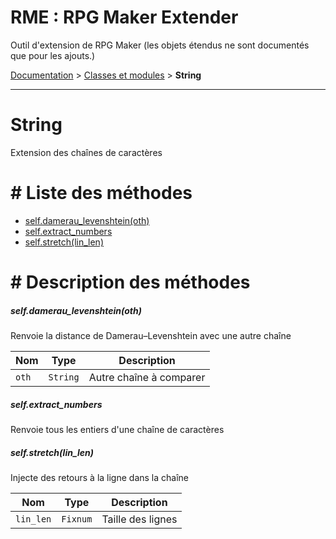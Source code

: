 # RME : RPG Maker Extender
Outil d'extension de RPG Maker (les objets étendus ne sont documentés que pour les ajouts.)

[Documentation](README.md) > [Classes et modules](Classes%20et%20modules.md) > **String**  
- - -  
# String
Extension des chaînes de caractères

# # Liste des méthodes
*    [self.damerau_levenshtein(oth)](#selfdamerau_levenshteinoth)
*    [self.extract_numbers](#selfextract_numbers)
*    [self.stretch(lin_len)](#selfstretchlin_len)


# # Description des méthodes
##### self.damerau_levenshtein(oth)

Renvoie la distance de Damerau–Levenshtein avec
                            une autre chaîne

  
Nom|Type|Description  
--- | --- | ---  
`oth`|`String`|Autre chaîne à comparer  






##### self.extract_numbers

Renvoie tous les entiers d'une chaîne de caractères

  






##### self.stretch(lin_len)

Injecte des retours à la ligne dans la chaîne

  
Nom|Type|Description  
--- | --- | ---  
`lin_len`|`Fixnum`|Taille des lignes  






